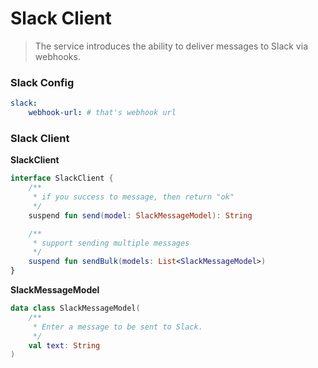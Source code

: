 # Slack Client

> The service introduces the ability to deliver messages to Slack via webhooks.

### Slack Config

```yaml
slack:
    webhook-url: # that's webhook url
```

### Slack Client

**SlackClient**

```kotlin
interface SlackClient {
    /**
     * if you success to message, then return "ok"
     */
    suspend fun send(model: SlackMessageModel): String

    /**
     * support sending multiple messages
     */
    suspend fun sendBulk(models: List<SlackMessageModel>)
}
```

**SlackMessageModel**

```kotlin
data class SlackMessageModel(
    /**
     * Enter a message to be sent to Slack.
     */
    val text: String
)
```
